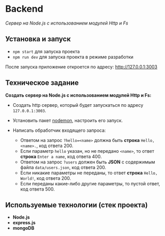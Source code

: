 # Backend

_Сервер на Node.js с использованием модулей Http и Fs_

## Установка и запуск

- `npm start` для запуска проекта
- `npm run dev` для запуска проекта в режиме разработки

После запуска приложение откроется по адресу: http://127.0.0.1:3003

## Техническое задание

**Создать сервер на Node.js с использованием модулей Http и Fs:**

- Создать http сервер, который будет запускаться по адресу `127.0.0.1:3003`.

- Установить пакет [nodemon](https://www.npmjs.com/package/nodemon), настроить его запуск.

- Написать обработчик входящего запроса:

  - Ответом на запрос `?hello=<name>` должна быть **строка** `Hello, <name>.`, код ответа 200.
  - Если параметр `hello` указан, но не передано `<name>`, то ответ **строка** `Enter a name`, код ответа 400.
  - Ответом на запрос `?users` должен быть **JSON** с содержимым файла `data/users.json`, код ответа 200.
  - Если никакие параметры не переданы, то ответ **строка** `Hello, World!`, код ответа 200.
  - Если переданы какие-либо другие параметры, то пустой ответ, код ответа 500.

## Используемые технологии (стек проекта)

- **Node.js**
- **express.js**
- **mongoDB**
